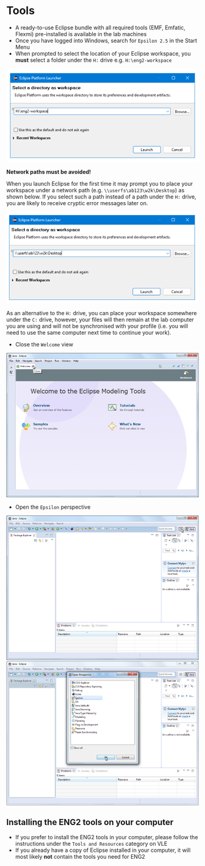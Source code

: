 # Tools

- A ready-to-use Eclipse bundle with all required tools (EMF, Emfatic, Flexmi) pre-installed is available in the lab machines
- Once you have logged into Windows, search for `Epsilon 2.5` in the Start Menu
- When prompted to select the location of your Eclipse workspace, you **must** select a folder under the `H:` drive e.g. `H:\eng2-workspace`

![Workspace selection screenshot](workspace-selection.png)

<div class="warning">

<b>Network paths must be avoided!</b>

When you launch Eclipse for the first time it may prompt you to place your workspace under a network path (e.g. `\\userfs\ab123\w2k\Desktop`) as shown below. If you select such a path instead of a path under the `H:` drive, you are likely to receive cryptic error messages later on.

![Workspace selection screenshot](workspace-selection-network-path.png)

As an alternative to the `H:` drive, you can place your workspace somewhere under the `C:` drive, however, your files will then remain at the lab computer you are using and will not be synchronised with your profile (i.e. you will need to use the same computer next time to continue your work).

</div>

- Close the `Welcome` view

![Closing the welcome view](close-welcome-view.png)

- Open the `Epsilon` perspective

![Open the Perspectives window](perspectives.png)
![Select the Epsilon perspective](epsilon-perspective.png)

## Installing the ENG2 tools on your computer

- If you prefer to install the ENG2 tools in your computer, please follow the instructions under the `Tools and Resources` category on VLE
- If you already have a copy of Eclipse installed in your computer, it will most likely **not** contain the tools you need for ENG2
